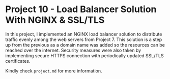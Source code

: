 # Project 10 - Load Balancer Solution With NGINX & SSL/TLS

In this project, I implemented an NGINX load balancer solution to distribute traffic evenly among the web servers from Project 7. This solution is a step up from the previous as a domain name was added so the resources can be reached over the internet. Security measures were also taken by implementing secure HTTPS connection with periodically updated SSL/TLS certificates.

Kindly check `project.md` for more information.